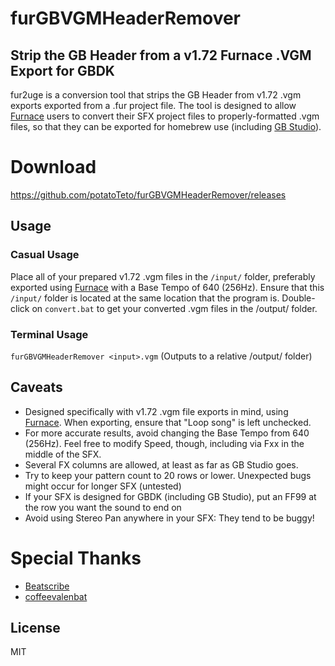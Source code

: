 # furGBVGMHeaderRemover
## Strip the GB Header from a v1.72 Furnace .VGM Export for GBDK

fur2uge is a conversion tool that strips the GB Header from v1.72 .vgm exports exported from a .fur project file. The tool is designed to allow [Furnace](https://github.com/tildearrow/furnace) users to convert their SFX project files to properly-formatted .vgm files, so that they can be exported for homebrew use (including [GB Studio](https://www.gbstudio.dev/)).

# Download
https://github.com/potatoTeto/furGBVGMHeaderRemover/releases

## Usage
### Casual Usage
Place all of your prepared v1.72 .vgm files in the ``/input/`` folder, preferably exported using [Furnace](https://github.com/tildearrow/furnace) with a Base Tempo of 640 (256Hz). Ensure that this ``/input/`` folder is located at the same location that the program is. Double-click on ``convert.bat`` to get your converted .vgm files in the /output/ folder.

### Terminal Usage
``furGBVGMHeaderRemover <input>.vgm``
(Outputs to a relative /output/ folder)

## Caveats
- Designed specifically with v1.72 .vgm file exports in mind, using [Furnace](https://github.com/tildearrow/furnace). When exporting, ensure that "Loop song" is left unchecked.
- For more accurate results, avoid changing the Base Tempo from 640 (256Hz). Feel free to modify Speed, though, including via Fxx in the middle of the SFX.
- Several FX columns are allowed, at least as far as GB Studio goes.
- Try to keep your pattern count to 20 rows or lower. Unexpected bugs might occur for longer SFX (untested)
- If your SFX is designed for GBDK (including GB Studio), put an FF99 at the row you want the sound to end on
- Avoid using Stereo Pan anywhere in your SFX: They tend to be buggy!

# Special Thanks
- [Beatscribe](https://github.com/Beatscribe)
- [coffeevalenbat](https://github.com/coffeevalenbat)

## License

MIT
